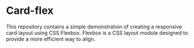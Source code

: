 # Card-flex


This repository contains a simple demonstration of creating a responsive card layout using CSS Flexbox. Flexbox is a CSS layout module designed to provide a more efficient way to align.

